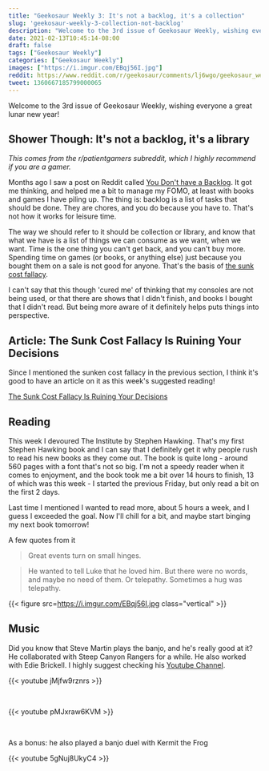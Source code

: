 ```yaml
---
title: "Geekosaur Weekly 3: It's not a backlog, it's a collection"
slug: 'geekosaur-weekly-3-collection-not-backlog'
description: "Welcome to the 3rd issue of Geekosaur Weekly, wishing everyone a great lunar new year!"
date: 2021-02-13T10:45:14-08:00
draft: false
tags: ["Geekosaur Weekly"]
categories: ["Geekosaur Weekly"]
images: ["https://i.imgur.com/EBqj56I.jpg"]
reddit: https://www.reddit.com/r/geekosaur/comments/lj6wgo/geekosaur_weekly_3_its_not_a_backlog_its_a/
tweet: 1360667185799000065
---
```


Welcome to the 3rd issue of Geekosaur Weekly, wishing everyone a great lunar new year!

<!--more-->

## Shower Though: It's not a backlog, it's a library

*This comes from the r/patientgamers subreddit, which I highly recommend if you are a gamer.*

Months ago I saw a post on Reddit called [You Don't have a Backlog](https://www.reddit.com/r/patientgamers/comments/ibfbu6/you_dont_have_a_backlog/). It got me thinking, and helped me a bit to manage my FOMO, at least with books and games I have piling up. The thing is: backlog is a list of tasks that should be done. They are chores, and you do because you have to. That's not how it works for leisure time.

The way we should refer to it should be collection or library, and know that what we have is a list of things we can consume as we want, when we want. Time is the one thing you can't get back, and you can't buy more. Spending time on games (or books, or anything else) just because you bought them on a sale is not good for anyone. That's the basis of [the sunk cost fallacy](https://en.wikipedia.org/wiki/Sunk_cost#Fallacy_effect).

I can't say that this though 'cured me' of thinking that my consoles are not being used, or that there are shows that I didn't finish, and books I bought that I didn't read. But being more aware of it definitely helps puts things into perspective.

## Article:  The Sunk Cost Fallacy Is Ruining Your Decisions

Since I mentioned the sunken cost fallacy in the previous section, I think it's good to have an article on it as this week's suggested reading!

[The Sunk Cost Fallacy Is Ruining Your Decisions](https://time.com/5347133/sunk-cost-fallacy-decisions/)

## Reading

This week I devoured The Institute by Stephen Hawking. That's my first Stephen Hawking book and I can say that I definitely get it why people rush to read his new books as they come out. The book is quite long - around 560 pages with a font that's not so big. I'm not a speedy reader when it comes to enjoyment, and the book took me a bit over 14 hours to finish, 13 of which was this week - I started the previous Friday, but only read a bit on the first 2 days.

Last time I mentioned I wanted to read more, about 5 hours a week, and I guess I exceeded the goal. Now I'll chill for a bit, and maybe start binging my next book tomorrow!

A few quotes from it

> Great events turn on small hinges.

> He wanted to tell Luke that he loved him. But there were no words, and maybe no need of them. Or telepathy. Sometimes a hug was telepathy.

{{< figure src=https://i.imgur.com/EBqj56I.jpg class="vertical" >}}


## Music

Did you know that Steve Martin plays the banjo, and he's really good at it? He collaborated with Steep Canyon Rangers for a while. He also worked with Edie Brickell. I highly suggest checking his [Youtube Channel](https://www.youtube.com/channel/UC0AxsSOOvfqohTAbotpQUbQ).

{{< youtube jMjfw9rznrs >}}  

<br>

{{< youtube pMJxraw6KVM >}}  

<br>

As a bonus: he also played a banjo duel with Kermit the Frog

{{< youtube 5gNuj8UkyC4 >}} 
